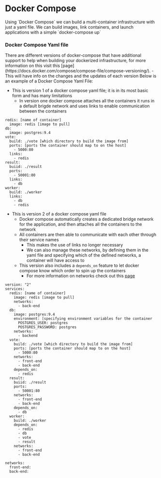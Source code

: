 <h1>Docker Compose</h1>
Using `Docker Compose` we can build a multi-container infrastructure with just a yaml file. We can build images, link containers, and launch applications with a simple `docker-compose up`
<h3>Docker Compose Yaml file</h3>
There are different versions of docker-compose that have additional support to help when building your dockerized infrastructure, for more information on this visit this [page](https://docs.docker.com/compose/compose-file/compose-versioning/).
  - This will have info on the changes and the updates of each version
Below is an example of a Docker Compose Yaml File:


* This is version 1 of a docker compose yaml file; it is in its most basic form and has many limitations
  - In version one docker compose attaches all the containers it runs in a default brigde network and uses links to enable communication between the containers

```
redis: [name of container]
  image: redis [image to pull]
db: 
  image: postgres:9.4
vote:
  build: ./vote [which directory to build the image from]
  ports: [ports the container should map to on the host]
    - 5000:80
  links:
    - redis
result:
  buiid: ./result
  ports:
    - 50001:80
  links:
    - db
worker:
  build: ./worker
  links:
    - db
    - redis
```

* This is version 2 of a docker compose yaml file
  - Docker compose automatically creates a dedicated bridge network for the application, and then attaches all the containers to the network
  - All containers are then able to communicate with each other through their service names
    * This makes the use of links no longer necessary
    * We can also manage these networks, by defining them in the yaml file and specifying which of the defined networks, a container will have access to
  - This version also includes a `depends_on` feature to let docker compose know which order to spin up the containers
    * For more information on networks check out this [page](posts/vbox/2023-04-29-vbox-networking.md)

```
version: "2"
services:
  redis: [name of container]
    image: redis [image to pull]
    networks:
      - back-end
  db:
    image: postgres:9.4
    environment: [specifying environment variables for the container
      POSTGRES_USER: postgres
      POSTGRES_PASSWORD: postgres
    networks:
      - backend
  vote:
    build: ./vote [which directory to build the image from]
    ports: [ports the container should map to on the host]
      - 5000:80
    networks:
      - front-end
      - back-end
    depends_on:
      - redis
  result:
    buiid: ./result
    ports:
      - 50001:80
    networks:
      - front-end
      - back-end
    depends_on:
      - db
  worker:
    build: ./worker
    depends_on: 
      - redis
      - db
      - vote
      - result
    networks:
      - front-end
      - back-end

networks:
  front-end:
  back-end:
```

